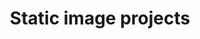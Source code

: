 ---
order: 9

layout: categories
mode: dark

title: 'Static image projects'
category: 'Static Image'

excerpt: 'Projects focused on static image-based media forms.'
exordium_backup: 'Projects focused on static image-based media forms.'

published: true
---